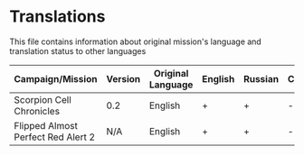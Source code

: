 # Translations
This file contains information about original mission's language and translation status to other languages

| Campaign/Mission                   | Version | Original Language | English | Russian | Chineese |
| ---------------------------------- | ------- | ----------------- | ------- | ------- | -------- |
| Scorpion Cell Chronicles           | 0.2     | English           | +       | +       | -        |
| Flipped Almost Perfect Red Alert 2 | N/A     | English           | +       | +       | -        |